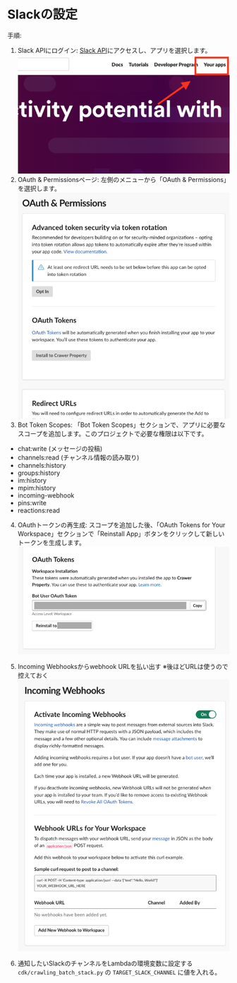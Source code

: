 # Slackの設定
手順:

1. Slack APIにログイン: [Slack API](https://api.slack.com/)にアクセスし、アプリを選択します。
![Slack API](images/slack-api-top.png)
1. OAuth & Permissionsページ: 左側のメニューから「OAuth & Permissions」を選択します。
![OAuth & Permissions](images/oauth-permissions.png)
1. Bot Token Scopes: 「Bot Token Scopes」セクションで、アプリに必要なスコープを追加します。このプロジェクトで必要な権限は以下です。

- chat:write (メッセージの投稿)
- channels:read (チャンネル情報の読み取り)
- channels:history
- groups:history
- im:history
- mpim:history
- incoming-webhook
- pins:write
- reactions:read

4. OAuthトークンの再生成: スコープを追加した後、「OAuth Tokens for Your Workspace」セクションで「Reinstall App」ボタンをクリックして新しいトークンを生成します。
![oauth-token](images/oauth-tokens.png)

5. Incoming Webhooksからwebhook URLを払い出す
※後ほどURLは使うので控えておく
![webhooks](images/webhooks.png)

6. 通知したいSlackのチャンネルをLambdaの環境変数に設定する
`cdk/crawling_batch_stack.py` の `TARGET_SLACK_CHANNEL` に値を入れる。
